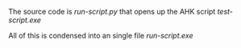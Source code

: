 The source code is *run-script.py* that opens up the AHK script *test-script.exe*

All of this is condensed into an single file *run-script.exe*
